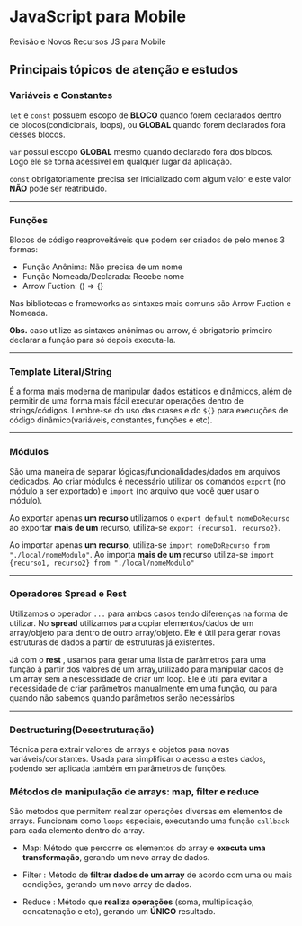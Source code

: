 # JavaScript para Mobile

 Revisão e Novos Recursos JS para Mobile

## Principais tópicos de atenção e estudos

### Variáveis e Constantes
`let` e `const` possuem escopo de **BLOCO** quando forem declarados dentro de blocos(condicionais, loops), ou **GLOBAL** quando forem declarados fora desses blocos.

`var` possui escopo **GLOBAL** mesmo quando declarado fora dos blocos. Logo ele se torna acessivel em qualquer lugar da aplicação.

`const` obrigatoriamente precisa ser inicializado com algum valor e este valor **NÃO** pode ser reatribuido.

---

### Funções

Blocos de código reaproveitáveis que podem ser criados de pelo menos 3 formas:

- Função Anônima: Não precisa de um nome
- Função Nomeada/Declarada: Recebe nome
- Arrow Fuction: () => {}

Nas bibliotecas e frameworks as sintaxes mais comuns são Arrow Fuction e Nomeada.

**Obs.** caso utilize as sintaxes anônimas ou arrow, é obrigatorio primeiro declarar a função para só depois executa-la.

---

### Template Literal/String

É a forma mais moderna de manipular dados estáticos e dinâmicos, além de permitir de uma forma mais fácil executar operações dentro de strings/códigos. Lembre-se do uso das crases e do `${}` para execuções de código dinâmico(variáveis, constantes, funções e etc).

---

### Módulos

São uma maneira de separar lógicas/funcionalidades/dados em arquivos dedicados. Ao criar módulos é necessário utilizar os comandos `export` (no módulo a ser exportado) e `import` (no arquivo que você quer usar o módulo).

Ao exportar apenas **um recurso** utilizamos o `export default nomeDoRecurso` ao exportar **mais de um** recurso, utiliza-se `export {recurso1, recurso2}`.

Ao importar apenas **um recurso**, utiliza-se `import nomeDoRecurso from "./local/nomeModulo"`. Ao importa **mais de um** recurso utiliza-se `import {recurso1, recurso2} from "./local/nomeModulo"`

---

### Operadores Spread e Rest

Utilizamos o operador `...` para ambos casos tendo diferenças na forma de utilizar. No **spread** utilizamos para copiar elementos/dados de um array/objeto para dentro de outro array/objeto. Ele é útil para gerar novas estruturas de dados a partir de estruturas já existentes.
 
 Já com o **rest** , usamos para gerar uma lista de parâmetros para uma função à partir dos valores de um array,utilizado para manipular dados de um array sem a nescessidade de criar um loop. Ele é útil para evitar a necessidade de criar parâmetros manualmente em uma função, ou para quando não sabemos quando parâmetros serão necessários

---

### Destructuring(Desestruturação)

Técnica para extrair valores de arrays e objetos para novas variáveis/constantes. Usada para simplificar o acesso a estes dados, podendo ser aplicada também em parâmetros de funções.

### Métodos de manipulação de arrays: map, filter e reduce
São metodos que permitem realizar operações diversas em elementos de arrays. Funcionam como `loops` especiais, executando uma função `callback` para cada elemento dentro do array.

- Map: Método que percorre os elementos do array e **executa uma transformação**, gerando um novo array de dados.

- Filter : Método de **filtrar dados de um array** de acordo com uma ou mais condições, gerando um novo array de dados.

- Reduce : Método que **realiza operações** (soma, multiplicação, concatenação e etc), gerando um **ÚNICO** resultado.